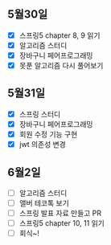 ## 5월30일

- [x] 스프링5 chapter 8, 9 읽기
- [x] 알고리즘 스터디
- [x] 장바구니 페어프로그래밍
- [x] 못푼 알고리즘 다시 풀어보기

## 5월31일

- [x] 스프링 스터디
- [x] 장바구니 페어프로그래밍
 - [x] 회원 수정 기능 구현
 - [x] jwt 의존성 변경

## 6월2일

- [ ] 알고리즘 스터디
- [ ] 앨버 테코톡 보기
- [ ] 스프링 발표 자료 만들고 PR
- [ ] 스프링5 chapter 10, 11 읽기
- [ ] 회식~!
